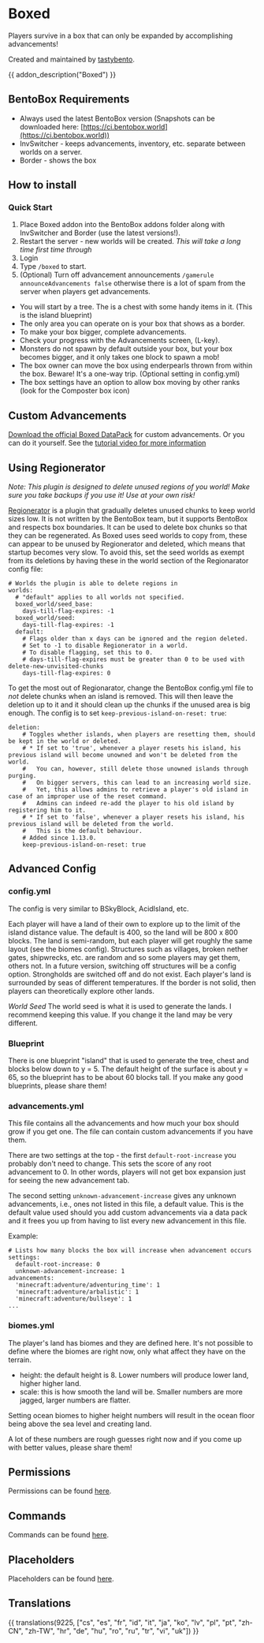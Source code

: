 # Boxed

Players survive in a box that can only be expanded by accomplishing advancements!

Created and maintained by [tastybento](https://github.com/tastybento).

{{ addon_description("Boxed") }}

## BentoBox Requirements

* Always used the latest BentoBox version (Snapshots can be downloaded here: [https://ci.bentobox.world](https://ci.bentobox.world))
* InvSwitcher - keeps advancements, inventory, etc. separate between worlds on a server.
* Border - shows the box

## How to install

### Quick Start

1. Place Boxed addon into the BentoBox addons folder along with InvSwitcher and Border (use the latest versions!).
2. Restart the server - new worlds will be created. *This will take a long time first time through*
3. Login
4. Type `/boxed` to start.
5. (Optional) Turn off advancement announcements `/gamerule announceAdvancements false` otherwise there is a lot of spam from the server when players get advancements.

* You will start by a tree. The is a chest with some handy items in it. (This is the island blueprint)
* The only area you can operate on is your box that shows as a border.
* To make your box bigger, complete advancements.
* Check your progress with the Advancements screen, (L-key).
* Monsters do not spawn by default outside your box, but your box becomes bigger, and it only takes one block to spawn a mob!
* The box owner can move the box using enderpearls thrown from within the box. Beware! It's a one-way trip. (Optional setting in config.yml)
* The box settings have an option to allow box moving by other ranks (look for the Composter box icon)

## Custom Advancements

[Download the official Boxed DataPack](https://github.com/BentoBoxWorld/BoxedDataPack) for custom advancements.
Or you can do it yourself. See the [tutorial video for more information](https://youtu.be/zNzQvIbweQs)

## Using Regionerator

*Note: This plugin is designed to delete unused regions of you world! Make sure you take backups if you use it! Use at your own risk!*

[Regionerator](https://github.com/Jikoo/Regionerator) is a plugin that gradually deletes unused chunks to keep world sizes low. It is not written by the BentoBox team, but it supports BentoBox and respects box boundaries. It can be used to delete box chunks so that they can be regenerated. As Boxed uses seed worlds to copy from, these can appear to be unused by Regionerator and deleted, which means that startup becomes very slow. To avoid this, set the seed worlds as exempt from its deletions by having these in the world section of the Regionarator config file:

```
# Worlds the plugin is able to delete regions in
worlds:
  # "default" applies to all worlds not specified.
  boxed_world/seed_base:
    days-till-flag-expires: -1
  boxed_world/seed:
    days-till-flag-expires: -1
  default:
    # Flags older than x days can be ignored and the region deleted.
    # Set to -1 to disable Regionerator in a world.
    # To disable flagging, set this to 0.
    # days-till-flag-expires must be greater than 0 to be used with delete-new-unvisited-chunks
    days-till-flag-expires: 0
```

To get the most out of Regionarator, change the BentoBox config.yml file to *not* delete chunks when an island is removed. This will then leave the deletion up to it and it should clean up the chunks if the unused area is big enough. The config is to set `keep-previous-island-on-reset: true`:

```
deletion:
    # Toggles whether islands, when players are resetting them, should be kept in the world or deleted.
    # * If set to 'true', whenever a player resets his island, his previous island will become unowned and won't be deleted from the world.
    #   You can, however, still delete those unowned islands through purging.
    #   On bigger servers, this can lead to an increasing world size.
    #   Yet, this allows admins to retrieve a player's old island in case of an improper use of the reset command.
    #   Admins can indeed re-add the player to his old island by registering him to it.
    # * If set to 'false', whenever a player resets his island, his previous island will be deleted from the world.
    #   This is the default behaviour.
    # Added since 1.13.0.
    keep-previous-island-on-reset: true
```


## Advanced Config

### config.yml
The config is very similar to BSkyBlock, AcidIsland, etc.

Each player will have a land of their own to explore up to the limit of the island distance value. The default is 400, so the land will be 800 x 800 blocks. The land is semi-random, but each player will get roughly the same layout (see the biomes config). Structures such as villages, broken nether gates, shipwrecks, etc. are random and so some players may get them, others not. In a future version, switching off structures will be a config option. Strongholds are switched off and do not exist. Each player's land is surrounded by seas of different temperatures. If the border is not solid, then players can theoretically explore other lands.

*World Seed*
The world seed is what it is used to generate the lands. I recommend keeping this value. If you change it the land may be very different.

### Blueprint

There is one blueprint "island" that is used to generate the tree, chest and blocks below down to y = 5. The default height of the surface is about y = 65, so the blueprint has to be about 60 blocks tall. If you make any good blueprints, please share them!

### advancements.yml
This file contains all the advancements and how much your box should grow if you get one. The file can contain custom advancements if you have them.

There are two settings at the top - the first `default-root-increase` you probably don't need to change. This sets the score of any root advancement to 0. In other words, players will not get box expansion just for seeing the new advancement tab.

The second setting `unknown-advancement-increase` gives any unknown advancements, i.e., ones not listed in this file, a default value. This is the default value used should you add custom advancements via a data pack and it frees you up from having to list every new advancement in this file.

Example:

```
# Lists how many blocks the box will increase when advancement occurs
settings:
  default-root-increase: 0
  unknown-advancement-increase: 1
advancements:
  'minecraft:adventure/adventuring_time': 1
  'minecraft:adventure/arbalistic': 1
  'minecraft:adventure/bullseye': 1
...
```
  
### biomes.yml
The player's land has biomes and they are defined here. It's not possible to define where the biomes are right now, only what affect they have on the terrain.

* height: the default height is 8. Lower numbers will produce lower land, higher higher land.
* scale: this is how smooth the land will be. Smaller numbers are more jagged, larger numbers are flatter.

Setting ocean biomes to higher height numbers will result in the ocean floor being above the sea level and creating land.

A lot of these numbers are rough guesses right now and if you come up with better values, please share them!


## Permissions

Permissions can be found [here](Permissions).

## Commands

Commands can be found [here](Commands).

## Placeholders

Placeholders can be found [here](Placeholders).

## Translations

{{ translations(9225, ["cs", "es", "fr", "id", "it", "ja", "ko", "lv", "pl", "pt", "zh-CN", "zh-TW", "hr", "de", "hu", "ro", "ru", "tr", "vi", "uk"]) }}
